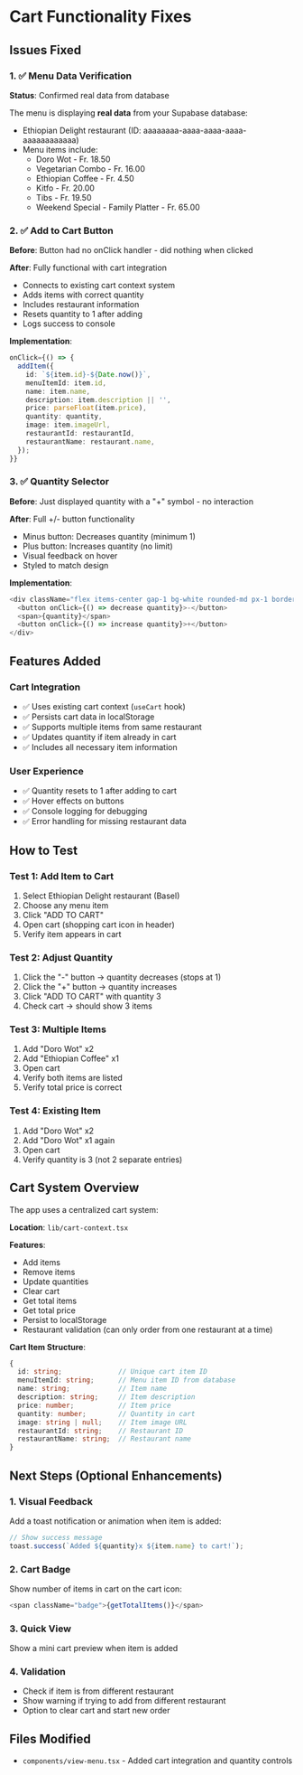 # Cart Functionality Fixes

## Issues Fixed

### 1. ✅ Menu Data Verification
**Status**: Confirmed real data from database

The menu is displaying **real data** from your Supabase database:
- Ethiopian Delight restaurant (ID: aaaaaaaa-aaaa-aaaa-aaaa-aaaaaaaaaaaa)
- Menu items include:
  - Doro Wot - Fr. 18.50
  - Vegetarian Combo - Fr. 16.00
  - Ethiopian Coffee - Fr. 4.50
  - Kitfo - Fr. 20.00
  - Tibs - Fr. 19.50
  - Weekend Special - Family Platter - Fr. 65.00

### 2. ✅ Add to Cart Button
**Before**: Button had no onClick handler - did nothing when clicked

**After**: Fully functional with cart integration
- Connects to existing cart context system
- Adds items with correct quantity
- Includes restaurant information
- Resets quantity to 1 after adding
- Logs success to console

**Implementation**:
```typescript
onClick={() => {
  addItem({
    id: `${item.id}-${Date.now()}`,
    menuItemId: item.id,
    name: item.name,
    description: item.description || '',
    price: parseFloat(item.price),
    quantity: quantity,
    image: item.imageUrl,
    restaurantId: restaurantId,
    restaurantName: restaurant.name,
  });
}}
```

### 3. ✅ Quantity Selector
**Before**: Just displayed quantity with a "+" symbol - no interaction

**After**: Full +/- button functionality
- Minus button: Decreases quantity (minimum 1)
- Plus button: Increases quantity (no limit)
- Visual feedback on hover
- Styled to match design

**Implementation**:
```typescript
<div className="flex items-center gap-1 bg-white rounded-md px-1 border-2 border-amber-400">
  <button onClick={() => decrease quantity}>-</button>
  <span>{quantity}</span>
  <button onClick={() => increase quantity}>+</button>
</div>
```

## Features Added

### Cart Integration
- ✅ Uses existing cart context (`useCart` hook)
- ✅ Persists cart data in localStorage
- ✅ Supports multiple items from same restaurant
- ✅ Updates quantity if item already in cart
- ✅ Includes all necessary item information

### User Experience
- ✅ Quantity resets to 1 after adding to cart
- ✅ Hover effects on buttons
- ✅ Console logging for debugging
- ✅ Error handling for missing restaurant data

## How to Test

### Test 1: Add Item to Cart
1. Select Ethiopian Delight restaurant (Basel)
2. Choose any menu item
3. Click "ADD TO CART"
4. Open cart (shopping cart icon in header)
5. Verify item appears in cart

### Test 2: Adjust Quantity
1. Click the "-" button → quantity decreases (stops at 1)
2. Click the "+" button → quantity increases
3. Click "ADD TO CART" with quantity 3
4. Check cart → should show 3 items

### Test 3: Multiple Items
1. Add "Doro Wot" x2
2. Add "Ethiopian Coffee" x1
3. Open cart
4. Verify both items are listed
5. Verify total price is correct

### Test 4: Existing Item
1. Add "Doro Wot" x2
2. Add "Doro Wot" x1 again
3. Open cart
4. Verify quantity is 3 (not 2 separate entries)

## Cart System Overview

The app uses a centralized cart system:

**Location**: `lib/cart-context.tsx`

**Features**:
- Add items
- Remove items
- Update quantities
- Clear cart
- Get total items
- Get total price
- Persist to localStorage
- Restaurant validation (can only order from one restaurant at a time)

**Cart Item Structure**:
```typescript
{
  id: string;              // Unique cart item ID
  menuItemId: string;      // Menu item ID from database
  name: string;            // Item name
  description: string;     // Item description
  price: number;           // Item price
  quantity: number;        // Quantity in cart
  image: string | null;    // Item image URL
  restaurantId: string;    // Restaurant ID
  restaurantName: string;  // Restaurant name
}
```

## Next Steps (Optional Enhancements)

### 1. Visual Feedback
Add a toast notification or animation when item is added:
```typescript
// Show success message
toast.success(`Added ${quantity}x ${item.name} to cart!`);
```

### 2. Cart Badge
Show number of items in cart on the cart icon:
```typescript
<span className="badge">{getTotalItems()}</span>
```

### 3. Quick View
Show a mini cart preview when item is added

### 4. Validation
- Check if item is from different restaurant
- Show warning if trying to add from different restaurant
- Option to clear cart and start new order

## Files Modified

- `components/view-menu.tsx` - Added cart integration and quantity controls
